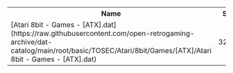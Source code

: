 <table>
<tr><th>Name</th><th>Size</th></tr>
<tr><td>
[Atari 8bit - Games - [ATX].dat](https://raw.githubusercontent.com/open-retrogaming-archive/dat-catalog/main/root/basic/TOSEC/Atari/8bit/Games/[ATX]/Atari 8bit - Games - [ATX].dat)
</td><td>32113</td></tr>
</table>
